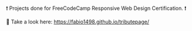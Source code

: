 ❗  Projects done for FreeCodeCamp Responsive Web Design Certification. ❗

👀 Take a look here: https://fabio1498.github.io/tributepage/
